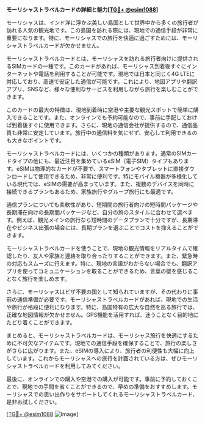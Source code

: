 **モーリシャストラベルカードの詳細と魅力[[TG💪+ @esim1088](https://t.me/s/esim1088)]**

モーリシャスは、インド洋に浮かぶ美しい島国として世界中から多くの旅行者が訪れる人気の観光地です。この島国を訪れる際には、現地での通信手段が非常に重要になります。特に、モーリシャスでの旅行を快適に過ごすためには、モーリシャストラベルカードが欠かせません。

モーリシャストラベルカードとは、モーリシャスを訪れる旅行者向けに提供されるSIMカードの一種です。このカードがあれば、モーリシャス到着後すぐにインターネットや電話を利用することが可能です。現地では日本と同じく4G LTEに対応しており、高速で安定した通信が可能です。これにより、地図アプリや翻訳アプリ、SNSなど、様々な便利なサービスを利用しながら旅行を楽しむことができます。

このカードの最大の特徴は、現地到着時に空港や主要な観光スポットで簡単に購入できることです。また、オンラインでも予約可能なので、事前に手配しておけば到着後すぐに使用できます。さらに、現地の通信会社が提供するので、通信品質も非常に安定しています。旅行中の通信料を気にせず、安心して利用できるのも大きなポイントです。

モーリシャストラベルカードには、いくつかの種類があります。通常のSIMカードタイプの他にも、最近注目を集めているeSIM（電子SIM）タイプもあります。eSIMは物理的なカードが不要で、スマートフォンやタブレットに直接ダウンロードして使用できるため、非常に便利です。特にモバイル機器が多様化している現代では、eSIMの需要が高まっています。また、複数のデバイスを同時に接続できるプランもあるため、家族旅行やグループ旅行にも最適です。

通信プランについても柔軟性があり、短期間の旅行者向けの短時間パッケージや長期滞在向けの長期間パッケージなど、自分の旅のスタイルに合わせて選べます。例えば、観光メインの旅行なら短時間のデータプランで十分ですが、長期滞在やビジネス出張の場合には、長期プランを選ぶことでコストを抑えることができます。

モーリシャストラベルカードを使うことで、現地の観光情報をリアルタイムで確認したり、友人や家族と連絡を取り合ったりすることができます。また、緊急時の対応もスムーズに行えます。特に、現地の言語がわからない場合でも、翻訳アプリを使ってコミュニケーションを取ることができるため、言葉の壁を感じることなく旅行を楽しめます。

さらに、モーリシャスはビザ不要の国として知られていますが、その代わりに事前の通信準備が必要です。モーリシャストラベルカードがあれば、現地での生活や旅行が格段に便利になります。特に、島国特有の広大な自然を巡る旅行では、正確な地図情報が欠かせません。GPS機能を活用すれば、迷うことなく目的地にたどり着くことができます。

まとめると、モーリシャストラベルカードは、モーリシャス旅行を快適にするために不可欠なアイテムです。現地での通信手段を確保することで、旅行の楽しさがさらに広がります。また、eSIMの導入により、旅行者の利便性も大幅に向上しています。これからモーリシャスへの旅行を計画されている方は、ぜひモーリシャストラベルカードを利用してみてください。

最後に、オンラインでの購入や空港での購入が可能です。事前に予約しておくことで、現地での手間を省くことができるので、早めの準備をおすすめします。モーリシャスでの思い出作りをサポートしてくれるモーリシャストラベルカード、是非お試しください。

[[TG💪+ @esim1088](https://t.me/s/esim1088) ![Image](https://i.postimg.cc/Y0z9fWf4/image.png)]
